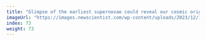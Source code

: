 ```yaml
---
title: "Glimpse of the earliest supernovae could reveal our cosmic origins"
imageUrl: "https://images.newscientist.com/wp-content/uploads/2023/12/14145539/SEI_184045393.jpg?width=600"
index: 73
weight: 73
---
```

